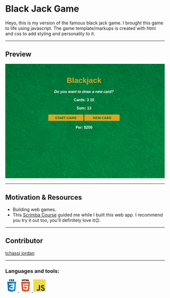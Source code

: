 # Black Jack Game
Heyo, this is my version of the famous black jack game. I brought this game to life using javascript. The game template/markups is created with html and css to add styling and personality to it.

---

## Preview

<img src="./docs/images/blackjack.png" alt="game preview">

---

## Motivation & Resources

- Building web games. 
- This <a href="https://scrimba.com/playlist/pkrr5S9">Scrimba Course</a> guided me while I built this web app. I recommend you try it out too, you'll definitely love it😉. 

---

## Contributor
 <a href="https://github.com/tchassijordan">
 tchassi jordan</a>

---

<h3 align="left">Languages and tools:</h3>
<p align="left"> <a href="https://www.w3schools.com/css/" target="_blank"> <img src="https://raw.githubusercontent.com/devicons/devicon/master/icons/css3/css3-original-wordmark.svg" alt="css3" width="40" height="40"/> </a> <a href="https://www.w3.org/html/" target="_blank"> <img src="https://raw.githubusercontent.com/devicons/devicon/master/icons/html5/html5-original-wordmark.svg" alt="html5" width="40" height="40"/> </a> <a href="https://developer.mozilla.org/en-US/docs/Web/JavaScript" target="_blank"> <img src="https://raw.githubusercontent.com/devicons/devicon/master/icons/javascript/javascript-original.svg" alt="javascript" width="40" height="40"/> </a> </p>
